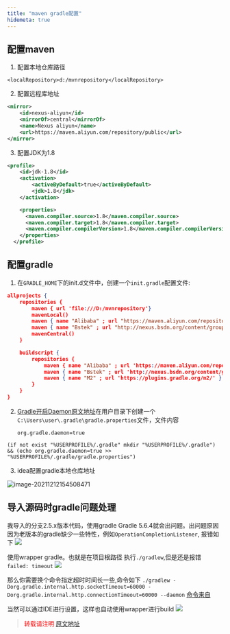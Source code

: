 ```yaml
---
title: "maven gradle配置"
hidemeta: true
---
```


## 配置maven

1. 配置本地仓库路径

`<localRepository>d:/mvnrepository</localRepository>`

2. 配置远程库地址

```xml
<mirror>  
    <id>nexus-aliyun</id>  
    <mirrorOf>central</mirrorOf>    
    <name>Nexus aliyun</name>  
    <url>https://maven.aliyun.com/repository/public</url>  
</mirror>
```

3. 配置JDK为1.8

```xml
<profile>
    <id>jdk-1.8</id>
    <activation>
        <activeByDefault>true</activeByDefault>
        <jdk>1.8</jdk>
    </activation>

    <properties>
      <maven.compiler.source>1.8</maven.compiler.source>
      <maven.compiler.target>1.8</maven.compiler.target>
      <maven.compiler.compilerVersion>1.8</maven.compiler.compilerVersion>
    </properties>
  </profile>
```

## 配置gradle

1. 在`GRADLE_HOME`下的init.d文件中，创建一个`init.gradle`配置文件:

```json
allprojects {
    repositories {
        maven { url 'file:///D:/mvnrepository'}
        mavenLocal()
        maven { name "Alibaba" ; url "https://maven.aliyun.com/repository/public" }
        maven { name "Bstek" ; url "http://nexus.bsdn.org/content/groups/public/" }
        mavenCentral()
    }

    buildscript { 
        repositories { 
            maven { name "Alibaba" ; url 'https://maven.aliyun.com/repository/public' }
            maven { name "Bstek" ; url 'http://nexus.bsdn.org/content/groups/public/' }
            maven { name "M2" ; url 'https://plugins.gradle.org/m2/' }
        }
    }
}
```

2. [Gradle开启Daemon原文地址][gradle开启Daemon]在用户目录下创建一个`C:\Users\user\.gradle\gradle.properties`文件，文件内容
   
   `org.gradle.daemon=true`

```shell
(if not exist "%USERPROFILE%/.gradle" mkdir "%USERPROFILE%/.gradle") && (echo org.gradle.daemon=true >> "%USERPROFILE%/.gradle/gradle.properties")  
```

[gradle开启Daemon]: https://www.cnblogs.com/mthoutai/p/7389140.html

3. idea配置gradle本地仓库地址

![image-20211212154508471](https://gitee.com/jack541/repo-for-pic-go/raw/master/img/image-20211212154508471.png)

## 导入源码时gradle问题处理

我导入的分支2.5.x版本代码，使用gradle Gradle 5.6.4就会出问题。出问题原因因为老版本的gradle缺少一些特性，例如`OperationCompletionListener`, 报错如下
![](https://img2020.cnblogs.com/blog/2023890/202107/2023890-20210718135935432-557033601.png)

使用wrapper gradle。也就是在项目根路径 执行`./gradlew`,但是还是报错 `failed: timeout`
![](https://img2020.cnblogs.com/blog/2023890/202107/2023890-20210718140334499-970026114.png)

那么你需要换个命令指定超时时间长一些,命令如下
`./gradlew -Dorg.gradle.internal.http.socketTimeout=60000 -Dorg.gradle.internal.http.connectionTimeout=60000 --daemon` [命令来自](https://baikangwang.gitbooks.io/workingnotes/content/how-to-increase-read-timeout.html)

当然可以通过IDE进行设置，这样也自动使用wrapper进行build
![](https://img2020.cnblogs.com/blog/2023890/202107/2023890-20210718142007412-1265727334.png)



> <font color="red" >转载请注明 [原文地址](https://www.cnblogs.com/whalefall541/p/15678067.html)</font>
